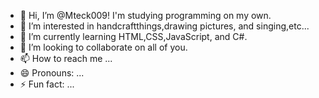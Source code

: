 - 👋 Hi, I’m @Mteck009! I'm studying programming on my own.
- 👀 I’m interested in handcraftthings,drawing pictures, and singing,etc... 
- 🌱 I’m currently learning HTML,CSS,JavaScript, and C#.
- 💞️ I’m looking to collaborate on all of you.
- 📫 How to reach me ...
- 😄 Pronouns: ...
- ⚡ Fun fact: ...

<!---
Mteck009/Mteck009 is a ✨ special ✨ repository because its `README.md` (this file) appears on your GitHub profile.
You can click the Preview link to take a look at your changes.
--->
